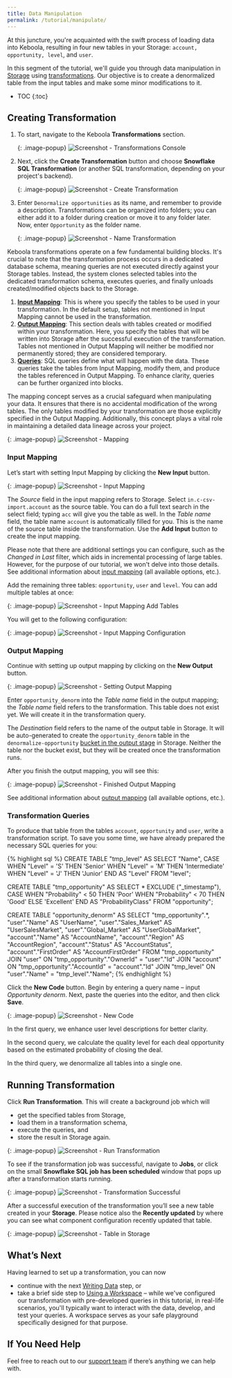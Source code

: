 ```yaml
---
title: Data Manipulation
permalink: /tutorial/manipulate/
---
```


At this juncture, you're acquainted with the swift process of loading data into Keboola, resulting in four new tables in your Storage: 
`account, opportunity, level`, and `user`. 

In this segment of the tutorial, we'll guide you through data manipulation in [Storage](/storage/tables/) using [transformations](/transformations/). 
Our objective is to create a denormalized table from the input tables and make some minor modifications to it.

* TOC
{:toc}

## Creating Transformation
1. To start, navigate to the Keboola **Transformations** section.

   {: .image-popup}
   ![Screenshot - Transformations Console](/tutorial/manipulate/transformations-intro.png)

2. Next, click the **Create Transformation** button and choose **Snowflake SQL Transformation** (or another SQL transformation, depending on your project's backend).

   {: .image-popup}
   ![Screenshot - Create Transformation](/tutorial/manipulate/create-transformation.png)

3. Enter `Denormalize opportunities` as its name, and remember to provide a description. Transformations can be organized into folders;
you can either add it to a folder during creation or move it to any folder later. Now, enter `Opportunity` as the folder name.

   {: .image-popup}
   ![Screenshot - Name Transformation](/tutorial/manipulate/name-transformation.png)


Keboola transformations operate on a few fundamental building blocks. It's crucial to note that the transformation process occurs in a dedicated database schema,
meaning queries are not executed directly against your Storage tables. Instead, the system clones selected tables into the dedicated transformation schema, 
executes queries, and finally unloads created/modified objects back to the Storage.

1. [**Input Mapping**](/transformations/mappings/#input-mapping): This is where you specify the tables to be used in your transformation. In the default setup, tables not mentioned in Input Mapping cannot be used in the transformation.
2. [**Output Mapping**](/transformations/#output-mapping): This section deals with tables created or modified within your transformation. Here, you specify the tables that will be written into Storage after the successful execution of the transformation. Tables not mentioned in Output Mapping will neither be modified nor permanently stored; they are considered temporary.
3. [**Queries**](/tutorial/manipulate/#transformation-script): SQL queries define what will happen with the data. These queries take the tables from Input Mapping, modify them, and produce the tables referenced in Output Mapping. To enhance clarity, queries can be further organized into blocks.

The mapping concept serves as a crucial safeguard when manipulating your data. It ensures that there is no accidental modification of the wrong tables. The only 
tables modified by your transformation are those explicitly specified in the Output Mapping. Additionally, this concept plays a vital role in maintaining a 
detailed data lineage across your project.

{: .image-popup}
![Screenshot - Mapping](/tutorial/manipulate/mapping.png)

### Input Mapping
Let’s start with setting Input Mapping by clicking the **New Input** button.

{: .image-popup}
![Screenshot - Input Mapping](/tutorial/manipulate/input-mapping1.png)

The *Source* field in the input mapping refers to Storage. Select `in.c-csv-import.account` as the source table. You can do a full text search in the select 
field; typing `acc` will give you the table as well. In the *Table name* field, the table name `account` is automatically filled for you. This is the name of the 
source table inside the transformation. Use the **Add Input** button to create the input mapping.

Please note that there are additional settings you can configure, such as the *Changed in Last* filter, which aids in incremental processing of large tables. 
However, for the purpose of our tutorial, we won't delve into those details. See additional information about [input mapping](/transformations/mappings/#input-mapping) 
(all available options, etc.).

Add the remaining three tables: `opportunity`, `user` and `level`. You can add multiple tables at once:

{: .image-popup}
![Screenshot - Input Mapping Add Tables](/tutorial/manipulate/IM-add-tables.png)

You will get to the following configuration:

{: .image-popup}
![Screenshot - Input Mapping Configuration](/tutorial/manipulate/input-mapping3.png)

### Output Mapping
Continue with setting up output mapping by clicking on the **New Output** button.

{: .image-popup}
![Screenshot - Setting Output Mapping](/tutorial/manipulate/output-mapping1.png)

Enter `opportunity_denorm` into the *Table name* field in the output mapping; the *Table name* field refers to the transformation. This table does not exist yet. 
We will create it in the transformation query. 

The *Destination* field refers to the name of the output table in Storage. It will be auto-generated to create the `opportunity_denorm` table 
in the `denormalize-opportunity` [bucket in the output stage](/storage/tables/) in Storage. 
Neither the table nor the bucket exist, but they will be created once the transformation runs.

After you finish the output mapping, you will see this:

{: .image-popup}
![Screenshot - Finished Output Mapping](/tutorial/manipulate/output-mapping2.png)

See additional information about [output mapping](/transformations/mappings/#output-mapping) (all available options, etc.).

### Transformation Queries
To produce that table from the tables `account`, `opportunity` and `user`, write a transformation script.
To save you some time, we have already prepared the necessary SQL queries for you:

{% highlight sql %}
CREATE TABLE "tmp_level" AS
    SELECT "Name", CASE
        WHEN "Level" = 'S' THEN 'Senior'
        WHEN "Level" = 'M' THEN 'Intermediate'
        WHEN "Level" = 'J' THEN 'Junior' END AS "Level"
    FROM "level";

CREATE TABLE "tmp_opportunity" AS
    SELECT * EXCLUDE ("_timestamp"), CASE
        WHEN "Probability" < 50 THEN 'Poor'
        WHEN "Probability" < 70 THEN 'Good'
        ELSE 'Excellent' END AS "ProbabilityClass"
    FROM "opportunity";

CREATE TABLE "opportunity_denorm" AS
    SELECT "tmp_opportunity".*,
        "user"."Name" AS "UserName", "user"."Sales_Market" AS "UserSalesMarket",
        "user"."Global_Market" AS "UserGlobalMarket",
        "account"."Name" AS "AccountName", "account"."Region" AS "AccountRegion",
        "account"."Status" AS "AccountStatus", "account"."FirstOrder" AS "AccountFirstOrder"
    FROM "tmp_opportunity"
        JOIN "user" ON "tmp_opportunity"."OwnerId" = "user"."Id"
        JOIN "account" ON "tmp_opportunity"."AccountId" = "account"."Id"
        JOIN "tmp_level" ON "user"."Name" = "tmp_level"."Name";
{% endhighlight %}

Click the **New Code** button. Begin by entering a query name – input *Opportunity denorm*. Next, paste the queries into the editor, and then click **Save**.

{: .image-popup}
![Screenshot - New Code](/tutorial/manipulate/new-code.png)

In the first query, we enhance user level descriptions for better clarity.

In the second query, we calculate the quality level for each deal opportunity based on the estimated probability of closing the deal.

In the third query, we denormalize all tables into a single one. 

## Running Transformation
Click **Run Transformation**. This will create a background job which will
- get the specified tables from Storage,
- load them in a transformation schema,
- execute the queries, and
- store the result in Storage again.

{: .image-popup}
![Screenshot - Run Transformation](/tutorial/manipulate/new-code.png)

To see if the transformation job was successful, navigate to **Jobs**, or click on the small **Snowflake SQL job has been scheduled** window 
that pops up after a transformation starts running.

{: .image-popup}
![Screenshot - Transformation Successful](/tutorial/manipulate/transf-successful.png)

After a successful execution of the transformation you’ll see a new table created in your **Storage**. 
Please notice also the **Recently updated** by where you can see what component configuration recently updated that table.

{: .image-popup}
![Screenshot - Table in Storage](/tutorial/manipulate/table-in-storage.png)

## What’s Next
Having learned to set up a transformation, you can now
- continue with the next [Writing Data](/tutorial/write/) step, or
- take a brief side step to [Using a Workspace](/tutorial/manipulate/workspace/) – while we've configured our transformation with pre-developed queries in this tutorial, in real-life scenarios, you'll typically want to interact with the data, develop, and test your queries. A workspace serves as your safe playground specifically designed for that purpose.

## If You Need Help
Feel free to reach out to our [support team](support@keboola.com) if there’s anything we can help with.
